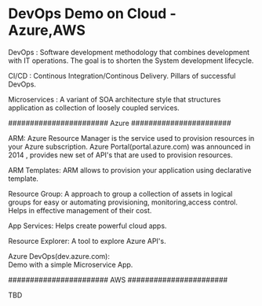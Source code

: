 # DevOps Demo on Cloud - Azure,AWS

DevOps :
    Software development methodology that combines development with IT operations. The goal is to shorten the System development lifecycle.

CI/CD : Continous Integration/Continous Delivery. Pillars of successful DevOps.

Microservices :
    A variant of SOA architecture style that structures application as collection of loosely coupled services.


####################### Azure #######################


ARM:
    Azure Resource Manager is the service used to provision resources in your Azure subscription.
    Azure Portal(portal.azure.com) was announced in 2014 , provides new set of API's that are used 
    to provision resources.

ARM Templates:
    ARM allows to provision your application using declarative template.

Resource Group:
    A approach to group a collection of assets in logical groups for easy or automating provisioning,
    monitoring,access control. Helps in effective management of their cost.

App Services:
    Helps create powerful cloud apps.

Resource Explorer:
    A tool to explore Azure API's.

Azure DevOps(dev.azure.com):   
Demo with a simple Microservice App.



####################### AWS #######################


TBD

